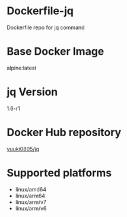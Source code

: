# Dockerfile-jq
Dockerfile repo for jq command

# Base Docker Image
alpine:latest

# jq Version
1.6-r1

# Docker Hub repository
[yuuki0805/jq](https://hub.docker.com/r/yuuki0805/jq)

# Supported platforms
- linux/amd64
- linux/arm64
- linux/arm/v7
- linux/arm/v6
